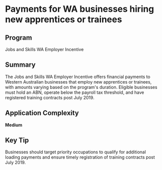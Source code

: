 # Payments for WA businesses hiring new apprentices or trainees
  
## Program
Jobs and Skills WA Employer Incentive

## Summary
The Jobs and Skills WA Employer Incentive offers financial payments to Western Australian businesses that employ new apprentices or trainees, with amounts varying based on the program's duration. Eligible businesses must hold an ABN, operate below the payroll tax threshold, and have registered training contracts post July 2019.

## Application Complexity
**Medium**

## Key Tip
Businesses should target priority occupations to qualify for additional loading payments and ensure timely registration of training contracts post July 2019.
